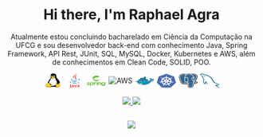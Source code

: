 <div align="center">
   <h1>Hi there, I'm Raphael Agra</h1>
</div>

<div align="center">
  <p>
Atualmente estou concluindo bacharelado em Ciência da Computação na UFCG e sou desenvolvedor back-end com conhecimento Java, Spring Framework, API Rest, JUnit, SQL, MySQL, Docker, Kubernetes e AWS, além de conhecimentos em Clean Code, SOLID, POO.
</p>
  <div style="display: inline_block">
    <img align="center" alt="Linux" height="30" width="40" src="https://raw.githubusercontent.com/devicons/devicon/55609aa5bd817ff167afce0d965585c92040787a/icons/linux/linux-original.svg">
    <img align="center" alt="Java" height="30" width="40" src="https://raw.githubusercontent.com/devicons/devicon/55609aa5bd817ff167afce0d965585c92040787a/icons/java/java-original-wordmark.svg">
    <img align="center" alt="Spring" height="30" width="40" src="https://raw.githubusercontent.com/devicons/devicon/55609aa5bd817ff167afce0d965585c92040787a/icons/spring/spring-original-wordmark.svg">
    <img align="center" alt="AWS" height="30" width="40" src="https://yt3.googleusercontent.com/HRJKaJg70sqBrCNh7Tf2RSjXTb_5hCUn7Hht7mxUJMg77EWkihh55JklD-KhwAMhwY31ox5O=s900-c-k-c0x00ffffff-no-rj">
    <img align="center" alt="Docker" height="30" width="40" src="https://raw.githubusercontent.com/devicons/devicon/55609aa5bd817ff167afce0d965585c92040787a/icons/docker/docker-original.svg">
    <img align="center" alt="Kubernetes" height="30" width="40" src="https://raw.githubusercontent.com/devicons/devicon/55609aa5bd817ff167afce0d965585c92040787a/icons/kubernetes/kubernetes-plain.svg">
    <img align="center" alt="PostgreSQL" height="30" width="40" src="https://raw.githubusercontent.com/devicons/devicon/55609aa5bd817ff167afce0d965585c92040787a/icons/postgresql/postgresql-original.svg">
    <img align="center" alt="MySQL" height="30" width="40" src="https://raw.githubusercontent.com/devicons/devicon/55609aa5bd817ff167afce0d965585c92040787a/icons/mysql/mysql-original.svg">
  </div>
  <br>
</div>

<div align="center">
  <a href="https://github.com/raphaelhla">
  <img height="180em" src="https://github-readme-stats.vercel.app/api?username=raphaelhla&show_icons=true&theme=dracula&include_all_commits=true&count_private=true"/>
  <img height="180em" src="https://github-readme-stats.vercel.app/api/top-langs/?username=raphaelhla&layout=compact&langs_count=7&theme=dracula"/>
</div>

  ##
  
<div align="center"> 
  <a href="https://www.linkedin.com/in/raphael-agra-498569196/" target="_blank"><img src="https://img.shields.io/badge/-LinkedIn-%230077B5?style=for-the-badge&logo=linkedin&logoColor=white" target="_blank"></a>  
</div>
